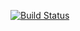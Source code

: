 [![Build Status](https://travis-ci.com/MrBungle001/256_Tutorial_4.svg?branch=master)](https://travis-ci.com/MrBungle001/256_Tutorial_4)